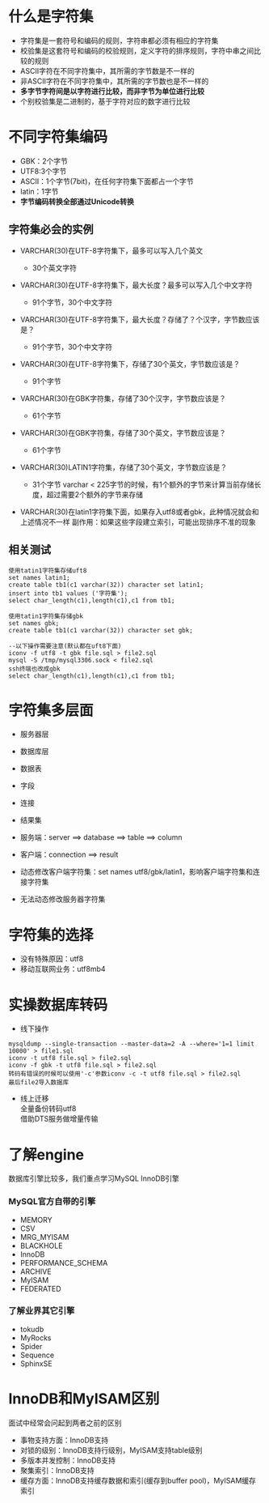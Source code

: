 # 什么是字符集

- 字符集是一套符号和编码的规则，字符串都必须有相应的字符集
- 校验集是这套符号和编码的校验规则，定义字符的排序规则，字符中串之间比较的规则
- ASCII字符在不同字符集中，其所需的字节数是不一样的
- 非ASCII字符在不同字符集中，其所需的字节数也是不一样的
- **多字节字符间是以字符进行比较，而非字节为单位进行比较**
- 个别校验集是二进制的，基于字符对应的数字进行比较

# 不同字符集编码

- GBK：2个字节
- UTF8:3个字节
- ASCII：1个字节(7bit)，在任何字符集下面都占一个字节
- latin：1字节
- **字节编码转换全部通过Unicode转换**

## 字符集必会的实例

- VARCHAR(30)在UTF-8字符集下，最多可以写入几个英文
	- 30个英文字符
- VARCHAR(30)在UTF-8字符集下，最大长度？最多可以写入几个中文字符
	- 91个字节，30个中文字符
- VARCHAR(30)在UTF-8字符集下，最大长度？存储了？个汉字，字节数应该是？
	- 91个字节，30个中文字符
- VARCHAR(30)在UTF-8字符集下，存储了30个英文，字节数应该是？
	- 91个字节
- VARCHAR(30)在GBK字符集，存储了30个汉字，字节数应该是？
	- 61个字节
- VARCHAR(30)在GBK字符集，存储了30个英文，字节数应该是？
	- 61个字节	
- VARCHAR(30)LATIN1字符集，存储了30个英文，字节数应该是？
	- 31个字节
varchar < 225字节的时候，有1个额外的字节来计算当前存储长度，超过需要2个额外的字节来存储

- VARCHAR(30)在latin1字符集下面，如果存入utf8或者gbk，此种情况就会和上述情况不一样
  副作用：如果这些字段建立索引，可能出现排序不准的现象
  
## 相关测试

```
使用tatin1字符集存储uft8
set names latin1;
create table tb1(c1 varchar(32)) character set latin1;
insert into tb1 values ('字符集');
select char_length(c1),length(c1),c1 from tb1;

使用tatin1字符集存储gbk
set names gbk;
create table tb1(c1 varchar(32)) character set gbk;

--以下操作需要注意(默认都在uft8下面)
iconv -f utf8 -t gbk file.sql > file2.sql
mysql -S /tmp/mysql3306.sock < file2.sql
ssh终端也改成gbk
select char_length(c1),length(c1),c1 from tb1;

``` 


# 字符集多层面

- 服务器层                     
- 数据库层
- 数据表
- 字段
- 连接
- 结果集

- 服务端：server ==> database ==> table ==> column
- 客户端：connection ==> result
- 动态修改客户端字符集：set names utf8/gbk/latin1，影响客户端字符集和连接字符集
- 无法动态修改服务器字符集

# 字符集的选择

- 没有特殊原因：utf8
- 移动互联网业务：utf8mb4

# 实操数据库转码

- 线下操作
```
mysqldump --single-transaction --master-data=2 -A --where='1=1 limit 10000' > file1.sql
iconv -t utf8 file.sql > file2.sql
iconv -f gbk -t utf8 file.sql > file2.sql
转码有错误的时候可以使用'-c'参数iconv -c -t utf8 file.sql > file2.sql
最后file2导入数据库
```



- 线上迁移  
全量备份转码utf8  
借助DTS服务做增量传输 


# 了解engine

数据库引擎比较多，我们重点学习MySQL InnoDB引擎 

### MySQL官方自带的引擎

- MEMORY            
- CSV               
- MRG_MYISAM        
- BLACKHOLE         
- InnoDB            
- PERFORMANCE_SCHEMA
- ARCHIVE           
- MyISAM            
- FEDERATED         

### 了解业界其它引擎

- tokudb
- MyRocks
- Spider
- Sequence
- SphinxSE

# InnoDB和MyISAM区别

面试中经常会问起到两者之前的区别  

- 事物支持方面：InnoDB支持
- 对锁的级别：InnoDB支持行级别，MyISAM支持table级别
- 多版本并发控制：InnoDB支持
- 聚集索引：InnoDB支持
- 缓存方面：InnoDB支持缓存数据和索引(缓存到buffer pool)，MyISAM缓存索引

